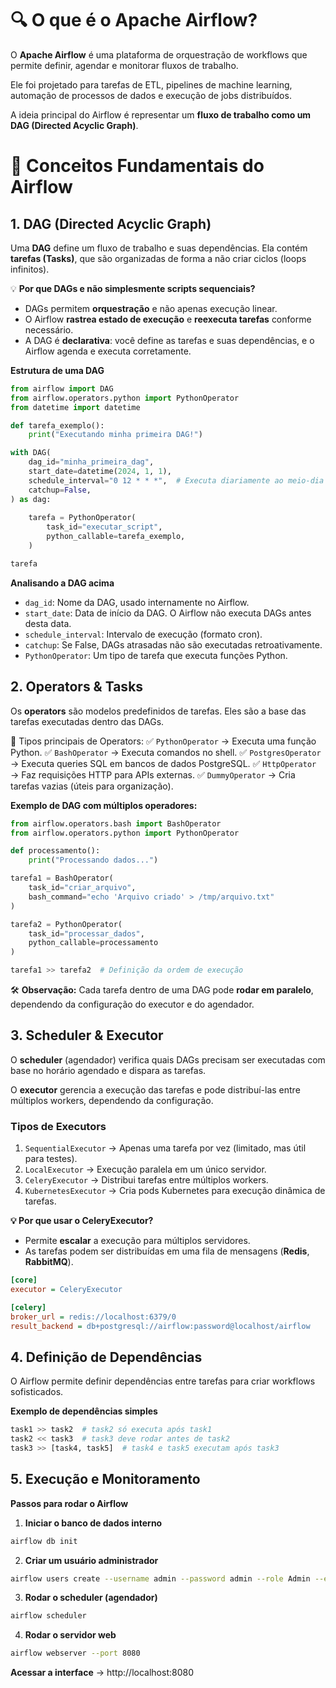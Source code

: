 # 🔍 **O que é o Apache Airflow?**

O **Apache Airflow** é uma plataforma de orquestração de workflows que permite definir, agendar e monitorar fluxos de trabalho. 

Ele foi projetado para tarefas de ETL, pipelines de machine learning, automação de processos de dados e execução de jobs distribuídos.

A ideia principal do Airflow é representar um **fluxo de trabalho como um DAG (Directed Acyclic Graph)**.

# 📌 **Conceitos Fundamentais do Airflow**

## 1️. **DAG (Directed Acyclic Graph)**
Uma **DAG** define um fluxo de trabalho e suas dependências. Ela contém **tarefas (Tasks)**, que são organizadas de forma a não criar ciclos (loops infinitos).

💡 **Por que DAGs e não simplesmente scripts sequenciais?**

- DAGs permitem **orquestração** e não apenas execução linear.
- O Airflow **rastrea estado de execução** e **reexecuta tarefas** conforme necessário.
- A DAG é **declarativa**: você define as tarefas e suas dependências, e o Airflow agenda e executa corretamente.

**Estrutura de uma DAG**
```python
from airflow import DAG
from airflow.operators.python import PythonOperator
from datetime import datetime

def tarefa_exemplo():
    print("Executando minha primeira DAG!")

with DAG(
    dag_id="minha_primeira_dag",
    start_date=datetime(2024, 1, 1),
    schedule_interval="0 12 * * *",  # Executa diariamente ao meio-dia
    catchup=False,
) as dag:
    
    tarefa = PythonOperator(
        task_id="executar_script",
        python_callable=tarefa_exemplo,
    )

tarefa
```

**Analisando a DAG acima**
- `dag_id`: Nome da DAG, usado internamente no Airflow.
- `start_date`: Data de início da DAG. O Airflow não executa DAGs antes desta data.
- `schedule_interval`: Intervalo de execução (formato cron).
- `catchup`: Se False, DAGs atrasadas não são executadas retroativamente.
- `PythonOperator`: Um tipo de tarefa que executa funções Python.

## 2. **Operators & Tasks**

Os **operators** são modelos predefinidos de tarefas. Eles são a base das tarefas executadas dentro das DAGs.

📌 Tipos principais de Operators:
✅ `PythonOperator` → Executa uma função Python.
✅ `BashOperator` → Executa comandos no shell.
✅ `PostgresOperator` → Executa queries SQL em bancos de dados PostgreSQL.
✅ `HttpOperator` → Faz requisições HTTP para APIs externas.
✅ `DummyOperator` → Cria tarefas vazias (úteis para organização).

**Exemplo de DAG com múltiplos operadores:**
```python
from airflow.operators.bash import BashOperator
from airflow.operators.python import PythonOperator

def processamento():
    print("Processando dados...")

tarefa1 = BashOperator(
    task_id="criar_arquivo",
    bash_command="echo 'Arquivo criado' > /tmp/arquivo.txt"
)

tarefa2 = PythonOperator(
    task_id="processar_dados",
    python_callable=processamento
)

tarefa1 >> tarefa2  # Definição da ordem de execução
```

🛠️ **Observação:**
Cada tarefa dentro de uma DAG pode **rodar em paralelo**, dependendo da configuração do executor e do agendador.

## 3. **Scheduler & Executor**

O **scheduler** (agendador) verifica quais DAGs precisam ser executadas com base no horário agendado e dispara as tarefas.

O **executor** gerencia a execução das tarefas e pode distribuí-las entre múltiplos workers, dependendo da configuração.

### Tipos de Executors
1. `SequentialExecutor` → Apenas uma tarefa por vez (limitado, mas útil para testes).
2. `LocalExecutor` → Execução paralela em um único servidor.
3. `CeleryExecutor` → Distribui tarefas entre múltiplos workers.
4. `KubernetesExecutor` → Cria pods Kubernetes para execução dinâmica de tarefas.

**💡 Por que usar o CeleryExecutor?**
- Permite **escalar** a execução para múltiplos servidores.
- As tarefas podem ser distribuídas em uma fila de mensagens (**Redis**, **RabbitMQ**).

```ini
[core]
executor = CeleryExecutor

[celery]
broker_url = redis://localhost:6379/0
result_backend = db+postgresql://airflow:password@localhost/airflow
```

## 4. **Definição de Dependências**

O Airflow permite definir dependências entre tarefas para criar workflows sofisticados.

**Exemplo de dependências simples**
```python
task1 >> task2  # task2 só executa após task1
task2 << task3  # task3 deve rodar antes de task2
task3 >> [task4, task5]  # task4 e task5 executam após task3
```

## 5. **Execução e Monitoramento**

**Passos para rodar o Airflow**

1. **Iniciar o banco de dados interno**
```sh
airflow db init
```

2. **Criar um usuário administrador**
```sh
airflow users create --username admin --password admin --role Admin --email admin@example.com
```

3. **Rodar o scheduler (agendador)**
```sh
airflow scheduler
```

4. **Rodar o servidor web**
```sh
airflow webserver --port 8080
```

**Acessar a interface** → http://localhost:8080
